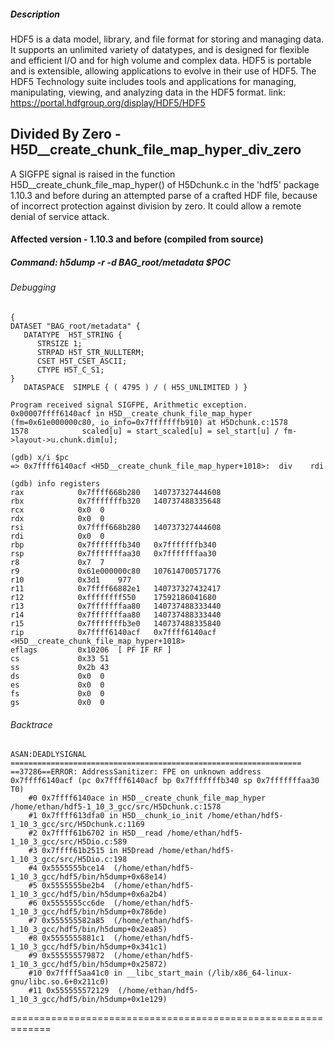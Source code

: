 ##### Description

HDF5 is a data model, library, and file format for storing and managing data. It supports an unlimited variety of datatypes, and is designed for flexible and efficient I/O and for high volume and complex data. HDF5 is portable and is extensible, allowing applications to evolve in their use of HDF5. The HDF5 Technology suite includes tools and applications for managing, manipulating, viewing, and analyzing data in the HDF5 format. link: https://portal.hdfgroup.org/display/HDF5/HDF5

## Divided By Zero - H5D__create_chunk_file_map_hyper_div_zero

A SIGFPE signal is raised in the function H5D__create_chunk_file_map_hyper() of H5Dchunk.c in the 'hdf5' package 1.10.3 and before during an attempted parse of a crafted HDF file, because of incorrect protection against division by zero. It could allow a remote denial of service attack.

#### Affected version - 1.10.3 and before (compiled from source)

##### Command: h5dump -r -d BAG_root/metadata $POC 

###### Debugging

```
{
DATASET "BAG_root/metadata" {
   DATATYPE  H5T_STRING {
      STRSIZE 1;
      STRPAD H5T_STR_NULLTERM;
      CSET H5T_CSET_ASCII;
      CTYPE H5T_C_S1;
}
   DATASPACE  SIMPLE { ( 4795 ) / ( H5S_UNLIMITED ) }

Program received signal SIGFPE, Arithmetic exception.
0x00007ffff6140acf in H5D__create_chunk_file_map_hyper (fm=0x61e000000c80, io_info=0x7fffffffb910) at H5Dchunk.c:1578
1578	        scaled[u] = start_scaled[u] = sel_start[u] / fm->layout->u.chunk.dim[u];

(gdb) x/i $pc
=> 0x7ffff6140acf <H5D__create_chunk_file_map_hyper+1018>:	div    rdi

(gdb) info registers 
rax            0x7ffff668b280	140737327444608
rbx            0x7fffffffb320	140737488335648
rcx            0x0	0
rdx            0x0	0
rsi            0x7ffff668b280	140737327444608
rdi            0x0	0
rbp            0x7fffffffb340	0x7fffffffb340
rsp            0x7fffffffaa30	0x7fffffffaa30
r8             0x7	7
r9             0x61e000000c80	107614700571776
r10            0x3d1	977
r11            0x7ffff66882e1	140737327432417
r12            0xffffffff550	17592186041680
r13            0x7fffffffaa80	140737488333440
r14            0x7fffffffaa80	140737488333440
r15            0x7fffffffb3e0	140737488335840
rip            0x7ffff6140acf	0x7ffff6140acf <H5D__create_chunk_file_map_hyper+1018>
eflags         0x10206	[ PF IF RF ]
cs             0x33	51
ss             0x2b	43
ds             0x0	0
es             0x0	0
fs             0x0	0
gs             0x0	0

```
###### Backtrace

```
ASAN:DEADLYSIGNAL
=================================================================
==37286==ERROR: AddressSanitizer: FPE on unknown address 0x7ffff6140acf (pc 0x7ffff6140acf bp 0x7fffffffb340 sp 0x7fffffffaa30 T0)
    #0 0x7ffff6140ace in H5D__create_chunk_file_map_hyper /home/ethan/hdf5-1_10_3_gcc/src/H5Dchunk.c:1578
    #1 0x7ffff613dfa0 in H5D__chunk_io_init /home/ethan/hdf5-1_10_3_gcc/src/H5Dchunk.c:1169
    #2 0x7ffff61b6702 in H5D__read /home/ethan/hdf5-1_10_3_gcc/src/H5Dio.c:589
    #3 0x7ffff61b2515 in H5Dread /home/ethan/hdf5-1_10_3_gcc/src/H5Dio.c:198
    #4 0x5555555bce14  (/home/ethan/hdf5-1_10_3_gcc/hdf5/bin/h5dump+0x68e14)
    #5 0x5555555be2b4  (/home/ethan/hdf5-1_10_3_gcc/hdf5/bin/h5dump+0x6a2b4)
    #6 0x5555555cc6de  (/home/ethan/hdf5-1_10_3_gcc/hdf5/bin/h5dump+0x786de)
    #7 0x555555582a85  (/home/ethan/hdf5-1_10_3_gcc/hdf5/bin/h5dump+0x2ea85)
    #8 0x5555555881c1  (/home/ethan/hdf5-1_10_3_gcc/hdf5/bin/h5dump+0x341c1)
    #9 0x555555579872  (/home/ethan/hdf5-1_10_3_gcc/hdf5/bin/h5dump+0x25872)
    #10 0x7ffff5aa41c0 in __libc_start_main (/lib/x86_64-linux-gnu/libc.so.6+0x211c0)
    #11 0x555555572129  (/home/ethan/hdf5-1_10_3_gcc/hdf5/bin/h5dump+0x1e129)
```
=============================================================

